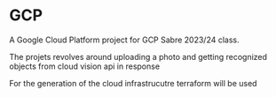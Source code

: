 # GCP
A Google Cloud Platform project for GCP Sabre 2023/24 class.

The projets revolves around uploading a photo and getting recognized objects from cloud vision api in response




For the generation of the cloud infrastrucutre terraform will be used
